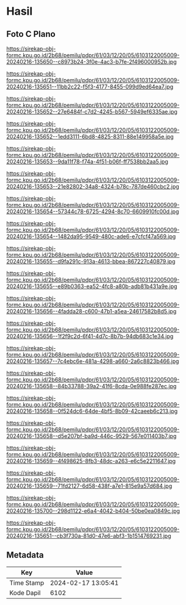 # Hasil

## Foto C Plano

https://sirekap-obj-formc.kpu.go.id/2b68/pemilu/pdpr/61/03/12/20/05/6103122005009-20240216-135650--c8973b24-3f0e-4ac3-b7fe-2f496000952b.jpg

https://sirekap-obj-formc.kpu.go.id/2b68/pemilu/pdpr/61/03/12/20/05/6103122005009-20240216-135651--11bb2c22-f5f3-4177-8455-099d9ed64ea7.jpg

https://sirekap-obj-formc.kpu.go.id/2b68/pemilu/pdpr/61/03/12/20/05/6103122005009-20240216-135652--27e6484f-c7d2-4245-b567-5949ef6335ae.jpg

https://sirekap-obj-formc.kpu.go.id/2b68/pemilu/pdpr/61/03/12/20/05/6103122005009-20240216-135652--1edd3111-6bd8-4825-8311-88e149958a5e.jpg

https://sirekap-obj-formc.kpu.go.id/2b68/pemilu/pdpr/61/03/12/20/05/6103122005009-20240216-135653--9da11f78-f74a-4f51-b06f-ff7538bb2aa5.jpg

https://sirekap-obj-formc.kpu.go.id/2b68/pemilu/pdpr/61/03/12/20/05/6103122005009-20240216-135653--21e82802-34a8-4324-b78c-787de460cbc2.jpg

https://sirekap-obj-formc.kpu.go.id/2b68/pemilu/pdpr/61/03/12/20/05/6103122005009-20240216-135654--57344c78-6725-4294-8c70-6609910fc00d.jpg

https://sirekap-obj-formc.kpu.go.id/2b68/pemilu/pdpr/61/03/12/20/05/6103122005009-20240216-135654--1482da95-9549-480c-ade6-e7cfcf47a569.jpg

https://sirekap-obj-formc.kpu.go.id/2b68/pemilu/pdpr/61/03/12/20/05/6103122005009-20240216-135655--d9fa291c-913a-4613-bbea-867227c40879.jpg

https://sirekap-obj-formc.kpu.go.id/2b68/pemilu/pdpr/61/03/12/20/05/6103122005009-20240216-135655--e89b0363-ea52-4fc8-a80b-adb81b431a9e.jpg

https://sirekap-obj-formc.kpu.go.id/2b68/pemilu/pdpr/61/03/12/20/05/6103122005009-20240216-135656--4fadda28-c600-47b1-a5ea-24617582b8d5.jpg

https://sirekap-obj-formc.kpu.go.id/2b68/pemilu/pdpr/61/03/12/20/05/6103122005009-20240216-135656--1f2f9c2d-6f41-4d7c-8b7b-94db683c1e34.jpg

https://sirekap-obj-formc.kpu.go.id/2b68/pemilu/pdpr/61/03/12/20/05/6103122005009-20240216-135657--7c4ebc6e-481a-4298-a660-2a6c8823b466.jpg

https://sirekap-obj-formc.kpu.go.id/2b68/pemilu/pdpr/61/03/12/20/05/6103122005009-20240216-135658--84b33788-39a2-41f6-8cda-0e988fe287ec.jpg

https://sirekap-obj-formc.kpu.go.id/2b68/pemilu/pdpr/61/03/12/20/05/6103122005009-20240216-135658--0f524dc6-64de-4bf5-8b09-42caeeb6c213.jpg

https://sirekap-obj-formc.kpu.go.id/2b68/pemilu/pdpr/61/03/12/20/05/6103122005009-20240216-135658--d5e207bf-ba9d-446c-9529-567e011403b7.jpg

https://sirekap-obj-formc.kpu.go.id/2b68/pemilu/pdpr/61/03/12/20/05/6103122005009-20240216-135659--4f498625-8fb3-48dc-a263-e6c5e2211647.jpg

https://sirekap-obj-formc.kpu.go.id/2b68/pemilu/pdpr/61/03/12/20/05/6103122005009-20240216-135659--71fd2127-6d58-438f-a7e1-815e9a57d684.jpg

https://sirekap-obj-formc.kpu.go.id/2b68/pemilu/pdpr/61/03/12/20/05/6103122005009-20240216-135700--298d1122-e6a4-4042-b404-50be0ea0849c.jpg

https://sirekap-obj-formc.kpu.go.id/2b68/pemilu/pdpr/61/03/12/20/05/6103122005009-20240216-135651--cb3f730a-81d0-47e6-abf3-1b1514769231.jpg


## Metadata

| Key        | Value               |
| ---------- | ------------------- |
| Time Stamp | 2024-02-17 13:05:41 |
| Kode Dapil | 6102                |



